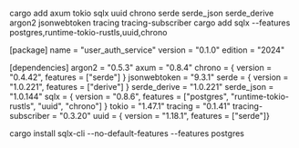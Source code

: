 cargo add axum tokio sqlx uuid chrono serde serde_json serde_derive argon2 jsonwebtoken tracing tracing-subscriber
cargo add sqlx --features postgres,runtime-tokio-rustls,uuid,chrono


[package]
name = "user_auth_service"
version = "0.1.0"
edition = "2024"

[dependencies]
argon2 = "0.5.3"
axum = "0.8.4"
chrono = { version = "0.4.42", features = ["serde"] }
jsonwebtoken = "9.3.1"
serde = { version = "1.0.221", features = ["derive"] }
serde_derive = "1.0.221"
serde_json = "1.0.144"
sqlx = { version = "0.8.6", features = ["postgres", "runtime-tokio-rustls", "uuid", "chrono"] }
tokio = "1.47.1"
tracing = "0.1.41"
tracing-subscriber = "0.3.20"
uuid = { version = "1.18.1", features = ["serde"]}


cargo install sqlx-cli --no-default-features --features postgres

